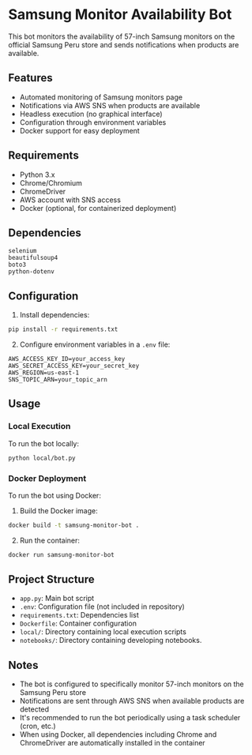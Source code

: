 # Samsung Monitor Availability Bot

This bot monitors the availability of 57-inch Samsung monitors on the official Samsung Peru store and sends notifications when products are available.

## Features

- Automated monitoring of Samsung monitors page
- Notifications via AWS SNS when products are available
- Headless execution (no graphical interface)
- Configuration through environment variables
- Docker support for easy deployment

## Requirements

- Python 3.x
- Chrome/Chromium
- ChromeDriver
- AWS account with SNS access
- Docker (optional, for containerized deployment)

## Dependencies

```
selenium
beautifulsoup4
boto3
python-dotenv
```

## Configuration

1. Install dependencies:
```bash
pip install -r requirements.txt
```

2. Configure environment variables in a `.env` file:
```
AWS_ACCESS_KEY_ID=your_access_key
AWS_SECRET_ACCESS_KEY=your_secret_key
AWS_REGION=us-east-1
SNS_TOPIC_ARN=your_topic_arn
```

## Usage

### Local Execution
To run the bot locally:

```bash
python local/bot.py
```

### Docker Deployment
To run the bot using Docker:

1. Build the Docker image:
```bash
docker build -t samsung-monitor-bot .
```

2. Run the container:
```bash
docker run samsung-monitor-bot
```

## Project Structure

- `app.py`: Main bot script
- `.env`: Configuration file (not included in repository)
- `requirements.txt`: Dependencies list
- `Dockerfile`: Container configuration
- `local/`: Directory containing local execution scripts
- `notebooks/`: Directory containing developing notebooks.

## Notes

- The bot is configured to specifically monitor 57-inch monitors on the Samsung Peru store
- Notifications are sent through AWS SNS when available products are detected
- It's recommended to run the bot periodically using a task scheduler (cron, etc.)
- When using Docker, all dependencies including Chrome and ChromeDriver are automatically installed in the container
